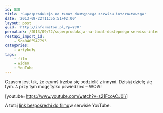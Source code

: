 ```yaml
---
id: 830
title: 'Superprodukcja na temat dostępnego serwisu internetowego'
date: '2013-09-22T11:55:51+02:00'
layout: post
guid: 'http://informaton.pl/?p=830'
permalink: /2013/09/22/superprodukcja-na-temat-dostepnego-serwisu-internetowego/
restapi_import_id:
    - 5ca8405547793
categories:
    - artykuły
tags:
    - film
    - wideo
    - YouTube
---
```


Czasem jest tak, że czymś trzeba się podzielić z innymi. Dzisiaj dzielę się tym. A przy tym mogę tylko powiedzieć – WOW!

\[youtube=https://www.youtube.com/watch?v=s21FcoACJ0I\]

A tutaj [link bezpośredni do filmu](http://www.youtube.com/watch?v=s21FcoACJ0I&feature=player_embedded#t=0)w serwisie YouTube.